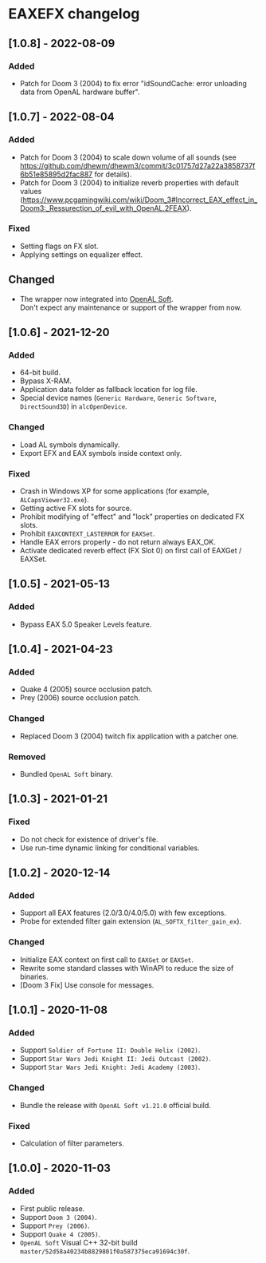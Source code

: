# EAXEFX changelog


## [1.0.8] - 2022-08-09
### Added
- Patch for Doom 3 (2004) to fix error "idSoundCache: error unloading data from OpenAL hardware buffer".


## [1.0.7] - 2022-08-04
### Added
- Patch for Doom 3 (2004) to scale down volume of all sounds (see https://github.com/dhewm/dhewm3/commit/3c01757d27a22a3858737f6b51e85895d2fac887 for details).
- Patch for Doom 3 (2004) to initialize reverb properties with default values (https://www.pcgamingwiki.com/wiki/Doom_3#Incorrect_EAX_effect_in_Doom3:_Ressurection_of_evil_with_OpenAL.2FEAX).

### Fixed
- Setting flags on FX slot.
- Applying settings on equalizer effect.

## Changed
- The wrapper now integrated into [OpenAL Soft](https://openal-soft.org/).  
  Don't expect any maintenance or support of the wrapper from now.


## [1.0.6] - 2021-12-20
### Added
- 64-bit build.
- Bypass X-RAM.
- Application data folder as fallback location for log file.
- Special device names (`Generic Hardware`, `Generic Software`, `DirectSound3D`) in `alcOpenDevice`.

### Changed
- Load AL symbols dynamically.
- Export EFX and EAX symbols inside context only.

### Fixed
- Crash in Windows XP for some applications (for example, `ALCapsViewer32.exe`).
- Getting active FX slots for source.
- Prohibit modifying of "effect" and "lock" properties on dedicated FX slots.
- Prohibit `EAXCONTEXT_LASTERROR` for `EAXSet`.
- Handle EAX errors properly - do not return always EAX_OK.
- Activate dedicated reverb effect (FX Slot 0) on first call of EAXGet / EAXSet.


## [1.0.5] - 2021-05-13
### Added
- Bypass EAX 5.0 Speaker Levels feature.


## [1.0.4] - 2021-04-23
### Added
- Quake 4 (2005) source occlusion patch.
- Prey (2006) source occlusion patch.

### Changed
- Replaced Doom 3 (2004) twitch fix application with a patcher one.

### Removed
- Bundled `OpenAL Soft` binary.


## [1.0.3] - 2021-01-21
### Fixed
- Do not check for existence of driver's file.
- Use run-time dynamic linking for conditional variables.


## [1.0.2] - 2020-12-14
### Added
- Support all EAX features (2.0/3.0/4.0/5.0) with few exceptions.
- Probe for extended filter gain extension (`AL_SOFTX_filter_gain_ex`).

### Changed
- Initialize EAX context on first call to `EAXGet` or `EAXSet`.
- Rewrite some standard classes with WinAPI to reduce the size of binaries.
- [Doom 3 Fix] Use console for messages.


## [1.0.1] - 2020-11-08
### Added
- Support `Soldier of Fortune II: Double Helix (2002)`.
- Support `Star Wars Jedi Knight II: Jedi Outcast (2002)`.
- Support `Star Wars Jedi Knight: Jedi Academy (2003)`.

### Changed
- Bundle the release with `OpenAL Soft v1.21.0` official build.

### Fixed
- Calculation of filter parameters.


## [1.0.0] - 2020-11-03
### Added
- First public release.
- Support `Doom 3 (2004)`.
- Support `Prey (2006)`.
- Support `Quake 4 (2005)`.
- `OpenAL Soft` Visual C++ 32-bit build `master/52d58a40234b8829801f0a587375eca91694c30f`.
